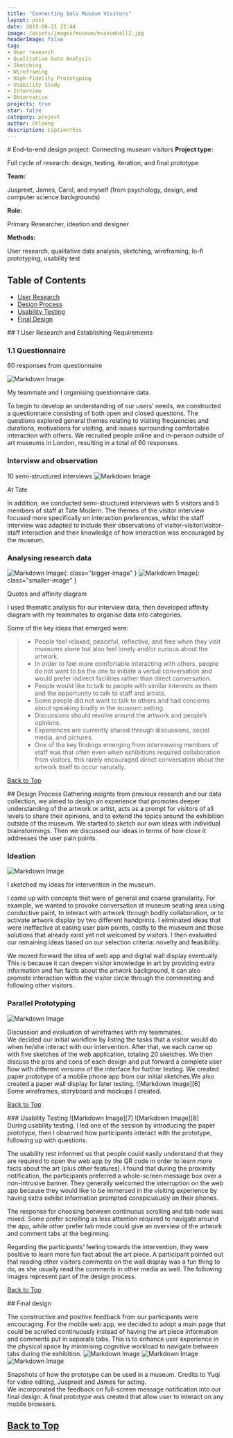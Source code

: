 ```yaml
---
title: "Connecting Solo Museum Visitors"
layout: post
date: 2019-08-21 22:44
image: /assets/images/museum/museumhall2.jpg
headerImage: false
tag:
- User research
- Qualitative Data Analysis
- Sketching
- Wireframing
- High-fidelity Prototyping
- Usability Study
- Interview
- Observation
projects: true
star: false
category: project
author: chloeng
description: CaptionThis
---
```

<div class="breaker"></div> <a id="home"></a>
# End-to-end design project: Connecting museum visitors
<b>Project type: </b>

Full cycle of research: design, testing, iteration, and final prototype

<b>Team: </b>

Juspreet, James, Carol, and myself
(from psychology, design, and computer science backgrounds)

<b>Role: </b>

Primary Researcher, ideation and designer

<b>Methods: </b>

User research, qualitative data analysis, sketching, wireframing, lo-fi prototyping, usability test


## Table of Contents
- [User Research](#user-research)
- [Design Process](#design)
- [Usability Testing](#usability-testing)
- [Final Design](#final-design)

<div class="breaker"></div> <a id="user-research"></a>
## 1 User Research and Establishing Requirements

### 1.1 Questionnaire
60 responses from questionnaire

![Markdown Image][1]
<figcaption class="caption">My teammate and I organising questionnaire data.</figcaption>


To begin to develop an understanding of our users’ needs, we constructed a questionnaire consisting of both open and closed questions. The questions explored general themes relating to visiting frequencies and durations, motivations for visiting, and issues surrounding comfortable interaction with others. We recruited people online and in-person outside of art museums in London, resulting in a total of 60 responses.


### Interview and observation
10 semi-structured interviews
![Markdown Image][2]
<figcaption class="caption">At Tate</figcaption>

In addition, we conducted semi-structured interviews with 5 visitors and 5 members of staff at Tate Modern. The themes of the visitor interview focused more specifically on interaction preferences, whilst the staff interview was adapted to include their observations of visitor-visitor/visitor-staff interaction and their knowledge of how interaction was encouraged by the museum.

### Analysing research data
![Markdown Image][3]{: class="bigger-image" }
![Markdown Image][10]{: class="smaller-image" }
<figcaption>Quotes and affinity diagram</figcaption>





I used thematic analysis for our interview data, then developed affinity diagram with my teammates to organise data into categories.

Some of the key ideas that emerged were:

> * People feel relaxed, peaceful, reflective, and free when they visit museums alone but also feel lonely and/or curious about the artwork.
> * In order to feel more comfortable interacting with others, people do not want to be the one to initiate a verbal conversation and would prefer indirect facilities rather than direct conversation.
> * People would like to talk to people with similar interests as them and the opportunity to talk to staff and artists.
> * Some people did not want to talk to others and had concerns about speaking loudly in the museum setting.
> * Discussions should revolve around the artwork and people’s opinions.
> * Experiences are currently shared through discussions, social media, and pictures.
> * One of the key findings emerging from interviewing members of staff was that often even when exhibitions required collaboration from visitors, this rarely encouraged direct conversation about the artwork itself to occur naturally.

[Back to Top](#home)

<div class="breaker"></div> <a id="design"></a>
## Design Process
Gathering insights from previous research and our data collection, we aimed to design an experience that promotes deeper understanding of the artwork or artist, acts as a prompt for visitors of all levels to share their opinions, and to extend the topics around the exhibition outside of the museum. We started to sketch our own ideas with individual brainstormings. Then we discussed our ideas in terms of how close it addresses the user pain points.


### Ideation
![Markdown Image][4]
<figcaption class="caption">I sketched my ideas for intervention in the museum.</figcaption>


I came up with concepts that were of general and coarse granularity. For example, we wanted to provoke conversation at museum seating area using conductive paint, to interact with artwork through bodily collaboration, or to activate artwork display by two different handprints. I eliminated ideas that were ineffective at easing user pain points, costly to the museum and those solutions that already exist yet not welcomed by visitors. I then evaluated our remaining ideas based on our selection criteria: novelty and feasibility.

We moved forward the idea of web app and digital wall display eventually. This is because it can deepen visitor knowledge in art by providing extra information and fun facts about the artwork background, it can also promote interaction within the visitor circle through the commenting and following other visitors.
### Parallel Prototyping
![Markdown Image][5]
<figcaption class="caption">Discussion and evaluation of wireframes with my teammates.</figcaption>
We decided our initial workflow by listing the tasks that a visitor would do when he/she interact with our intervention. After that, we each came up with five sketches of the web application, totaling 20 sketches. We then discuss the pros and cons of each design and put forward a complete user flow with different versions of the interface for further testing. We created paper prototype of a mobile phone app from our initial sketches.We also created a paper wall display for later testing.
![Markdown Image][6]
<figcaption class="caption">Some wireframes, storyboard and mockups I created.</figcaption>

[Back to Top](#home)

<div class="breaker"></div> <a id="usability-testing"></a>
### Usability Testing
![Markdown Image][7]
![Markdown Image][8]
<figcaption class="caption">During usability testing, I led one of the session by introducing the paper prototype, then I observed how participants interact with the prototype, following up with questions.</figcaption>

The usability test informed us that people could easily understand that they are required to open the web app by the QR code in order to learn more facts about the art (plus other features). I found that during the proximity notification, the participants preferred a whole-screen message box over a non-intrusive banner. They generally welcomed the interruption on the web app because they would like to be immersed in the visiting experience by having extra exhibit information prompted conspicuously on their phones.

The response for choosing between continuous scrolling and tab node was mixed. Some prefer scrolling as less attention required to navigate around the app, while other prefer tab mode could give an overview of the artwork and comment tabs at the beginning.

Regarding the participants’ feeling towards the intervention, they were positive to learn more fun fact about the art piece. A participant pointed out that reading other visitors comments on the wall display was a fun thing to do, as she usually read the comments in other media as well. The following images represent part of the design process.

[Back to Top](#home)

<div class="breaker"></div> <a id="final-design"></a>
## Final design

The constructive and positive feedback from our participants were encouraging. For the mobile web app, we decided to adopt a main page that could be scrolled continuously instead of having the art piece information and comments put in separate tabs. This is to enhance user experience in the physical space by minimising cognitive workload to navigate between tabs during the exhibition.
![Markdown Image][11]
![Markdown Image][12]
![Markdown Image][13]
<figcaption class="caption">Snapshots of how the prototype can be used in a museum. Credits to Yuqi for video editing, Juspreet and James for acting.</figcaption>
We incorporated the feedback on full-screen message notification into our final design. A final prototype was created that allow user to interact on any mobile browsers.

[Back to Top](#home)
---
[1]: https://chloenhy.github.io/assets/images/museum/whiteboard.jpg
[2]: https://chloenhy.github.io/assets/images/museum/museumhall2.jpg
[3]: https://chloenhy.github.io/assets/images/museum/quotes.png
[4]: https://chloenhy.github.io/assets/images/museum/museumSketch.png

[5]: https://chloenhy.github.io/assets/images/museum/prototypeDiscussion.jpg
[6]: https://chloenhy.github.io/assets/images/museum/museumPrototype.png
[7]: https://chloenhy.github.io/assets/images/museum/paperTesting.jpg
[8]: https://chloenhy.github.io/assets/images/museum/paperTesting2.jpg


[9]: https://chloenhy.github.io/assets/images/museum/museumhall.jpg
[10]: https://chloenhy.github.io/assets/images/museum/affinity.jpg
[11]: https://chloenhy.github.io/assets/images/museum/final1.png
[12]: https://chloenhy.github.io/assets/images/museum/final2.png
[13]: https://chloenhy.github.io/assets/images/museum/final3.png
